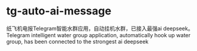 # tg-auto-ai-message
纸飞机电报Telegram智能水群应用，自动挂机水群，已接入最强ai deepseek。Telegram intelligent water group application, automatically hook up water group, has been connected to the strongest ai deepseek
